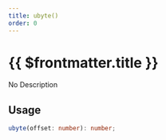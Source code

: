 ```yaml
---
title: ubyte()
order: 0
---
```


# {{ $frontmatter.title }}

No Description

## Usage

```ts
ubyte(offset: number): number;
```

